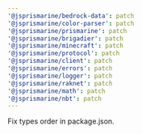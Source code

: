 ```yaml
---
'@jsprismarine/bedrock-data': patch
'@jsprismarine/color-parser': patch
'@jsprismarine/prismarine': patch
'@jsprismarine/brigadier': patch
'@jsprismarine/minecraft': patch
'@jsprismarine/protocol': patch
'@jsprismarine/client': patch
'@jsprismarine/errors': patch
'@jsprismarine/logger': patch
'@jsprismarine/raknet': patch
'@jsprismarine/math': patch
'@jsprismarine/nbt': patch
---
```


Fix types order in package.json.
